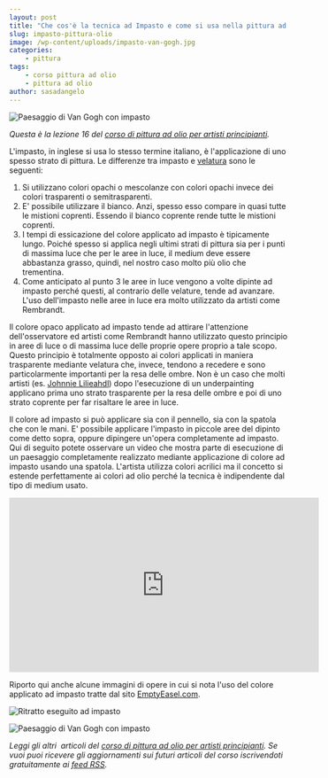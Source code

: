 ```yaml
---
layout: post
title: "Che cos'è la tecnica ad Impasto e come si usa nella pittura ad olio?"
slug: impasto-pittura-olio
image: /wp-content/uploads/impasto-van-gogh.jpg
categories:
    - pittura
tags:
    - corso pittura ad olio
    - pittura ad olio
author: sasadangelo
---
```


![Paesaggio di Van Gogh con impasto](https://www.disegnoepittura.it/wp-content/uploads/impasto-van-gogh.jpg "Paesaggio di Van Gogh con impasto")

_Questa è la lezione 16 del [corso di pittura ad olio per artisti principianti](https://www.disegnoepittura.it/corso-pittura-olio-artisti-principianti-2/)._

L'impasto, in inglese si usa lo stesso termine italiano, è l'applicazione di uno spesso strato di pittura. Le differenze tra impasto e [velatura](https://www.disegnoepittura.it/velature/) sono le seguenti:

1. Si utilizzano colori opachi o mescolanze con colori opachi invece dei colori trasparenti o semitrasparenti.
2. E' possibile utilizzare il bianco. Anzi, spesso esso compare in quasi tutte le mistioni coprenti. Essendo il bianco coprente rende tutte le mistioni coprenti.
3. I tempi di essicazione del colore applicato ad impasto è tipicamente lungo. Poiché spesso si applica negli ultimi strati di pittura sia per i punti di massima luce che per le aree in luce, il medium deve essere abbastanza grasso, quindi, nel nostro caso molto più olio che trementina.
4. Come anticipato al punto 3 le aree in luce vengono a volte dipinte ad impasto perché questi, al contrario delle velature, tende ad avanzare. L'uso dell'impasto nelle aree in luce era molto utilizzato da artisti come Rembrandt.

Il colore opaco applicato ad impasto tende ad attirare l'attenzione dell'osservatore ed artisti come Rembrandt hanno utilizzato questo principio in aree di luce o di massima luce delle proprie opere proprio a tale scopo. Questo principio è totalmente opposto ai colori applicati in maniera trasparente mediante velatura che, invece, tendono a recedere e sono particolarmente importanti per la resa delle ombre. Non è un caso che molti artisti (es. [Johnnie Lilieahdl](https://www.lilipubs.com/)) dopo l'esecuzione di un underpainting applicano prima uno strato trasparente per la resa delle ombre e poi di uno strato coprente per far risaltare le aree in luce.

Il colore ad impasto si può applicare sia con il pennello, sia con la spatola che con le mani. E' possibile applicare l'impasto in piccole aree del dipinto come detto sopra, oppure dipingere un'opera completamente ad impasto. Qui di seguito potete osservare un video che mostra parte di esecuzione di un paesaggio completamente realizzato mediante applicazione di colore ad impasto usando una spatola. L'artista utilizza colori acrilici ma il concetto si estende perfettamente ai colori ad olio perché la tecnica è indipendente dal tipo di medium usato.

<iframe src="https://www.youtube.com/embed/BXVbqfi_Jgw" width="560" height="315" frameborder="0" allowfullscreen="allowfullscreen"></iframe>

Riporto qui anche alcune immagini di opere in cui si nota l'uso del colore applicato ad impasto tratte dal sito [EmptyEasel.com](https://emptyeasel.com/2007/07/26/what-is-impasto-thick-textured-paint/).

![Ritratto eseguito ad impasto](https://www.disegnoepittura.it/wp-content/uploads/impasto-ritratto.jpg "Ritratto eseguito ad impasto")

![Paesaggio di Van Gogh con impasto](https://www.disegnoepittura.it/wp-content/uploads/impasto-van-gogh.jpg "Paesaggio di Van Gogh con impasto")

_Leggi gli altri  articoli del [corso di pittura ad olio per artisti principianti](https://www.disegnoepittura.it/corso-pittura-olio-artisti-principianti-2/). Se vuoi puoi ricevere gli aggiornamenti sui futuri articoli del corso iscrivendoti gratuitamente ai [feed RSS](https://feeds2.feedburner.com/DisegnoPittura)._
